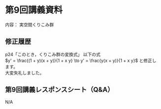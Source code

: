 #  第9回講義資料
内容：  実空間くりこみ群 

## 修正履歴 
p24「このとき，くりこみ群の変換式」 以下の式 <br>
$y' = \frac{(1 + y)(x + y)}{1 + x y} \to y' = \frac{y(x + y)}{1 + x y}$ と修正します。<br>
大変失礼しました。

## 第9回講義レスポンスシート（Q&A）
N/A
